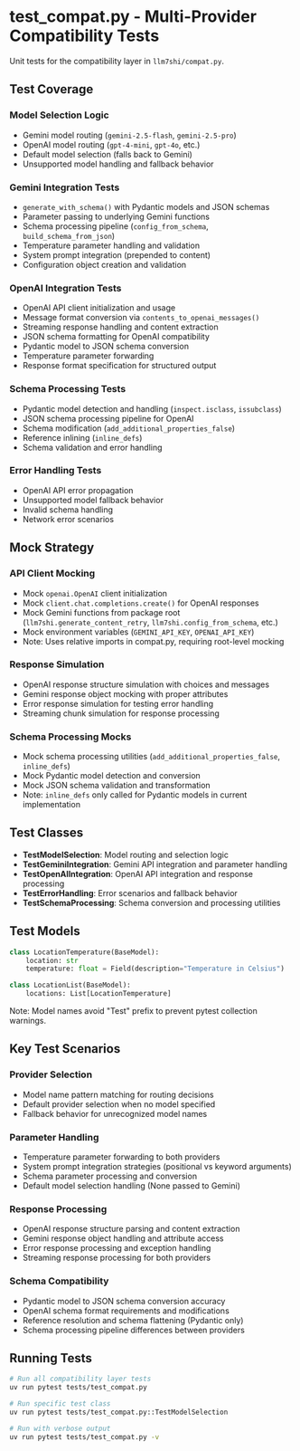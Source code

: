 # test_compat.py - Multi-Provider Compatibility Tests

Unit tests for the compatibility layer in `llm7shi/compat.py`.

## Test Coverage

### Model Selection Logic
- Gemini model routing (`gemini-2.5-flash`, `gemini-2.5-pro`)
- OpenAI model routing (`gpt-4-mini`, `gpt-4o`, etc.)
- Default model selection (falls back to Gemini)
- Unsupported model handling and fallback behavior

### Gemini Integration Tests
- `generate_with_schema()` with Pydantic models and JSON schemas
- Parameter passing to underlying Gemini functions
- Schema processing pipeline (`config_from_schema`, `build_schema_from_json`)
- Temperature parameter handling and validation
- System prompt integration (prepended to content)
- Configuration object creation and validation

### OpenAI Integration Tests
- OpenAI API client initialization and usage
- Message format conversion via `contents_to_openai_messages()`
- Streaming response handling and content extraction
- JSON schema formatting for OpenAI compatibility
- Pydantic model to JSON schema conversion
- Temperature parameter forwarding
- Response format specification for structured output

### Schema Processing Tests
- Pydantic model detection and handling (`inspect.isclass`, `issubclass`)
- JSON schema processing pipeline for OpenAI
- Schema modification (`add_additional_properties_false`)
- Reference inlining (`inline_defs`)
- Schema validation and error handling

### Error Handling Tests
- OpenAI API error propagation
- Unsupported model fallback behavior
- Invalid schema handling
- Network error scenarios

## Mock Strategy

### API Client Mocking
- Mock `openai.OpenAI` client initialization
- Mock `client.chat.completions.create()` for OpenAI responses
- Mock Gemini functions from package root (`llm7shi.generate_content_retry`, `llm7shi.config_from_schema`, etc.)
- Mock environment variables (`GEMINI_API_KEY`, `OPENAI_API_KEY`)
- Note: Uses relative imports in compat.py, requiring root-level mocking

### Response Simulation
- OpenAI response structure simulation with choices and messages
- Gemini response object mocking with proper attributes
- Error response simulation for testing error handling
- Streaming chunk simulation for response processing

### Schema Processing Mocks
- Mock schema processing utilities (`add_additional_properties_false`, `inline_defs`)
- Mock Pydantic model detection and conversion
- Mock JSON schema validation and transformation
- Note: `inline_defs` only called for Pydantic models in current implementation

## Test Classes

- **TestModelSelection**: Model routing and selection logic
- **TestGeminiIntegration**: Gemini API integration and parameter handling
- **TestOpenAIIntegration**: OpenAI API integration and response processing
- **TestErrorHandling**: Error scenarios and fallback behavior
- **TestSchemaProcessing**: Schema conversion and processing utilities

## Test Models

```python
class LocationTemperature(BaseModel):
    location: str
    temperature: float = Field(description="Temperature in Celsius")

class LocationList(BaseModel):
    locations: List[LocationTemperature]
```

Note: Model names avoid "Test" prefix to prevent pytest collection warnings.

## Key Test Scenarios

### Provider Selection
- Model name pattern matching for routing decisions
- Default provider selection when no model specified
- Fallback behavior for unrecognized model names

### Parameter Handling
- Temperature parameter forwarding to both providers
- System prompt integration strategies (positional vs keyword arguments)
- Schema parameter processing and conversion
- Default model selection handling (None passed to Gemini)

### Response Processing
- OpenAI response structure parsing and content extraction
- Gemini response object handling and attribute access
- Error response processing and exception handling
- Streaming response processing for both providers

### Schema Compatibility
- Pydantic model to JSON schema conversion accuracy
- OpenAI schema format requirements and modifications
- Reference resolution and schema flattening (Pydantic only)
- Schema processing pipeline differences between providers

## Running Tests

```bash
# Run all compatibility layer tests
uv run pytest tests/test_compat.py

# Run specific test class
uv run pytest tests/test_compat.py::TestModelSelection

# Run with verbose output
uv run pytest tests/test_compat.py -v
```